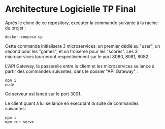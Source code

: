 # Architecture Logicielle TP Final

Après le clone de ce repository, executer la commande suivante à la racine du projet :

```
docker-compose up
```

Cette commande initialisera 3 microservices: un premier dédié au "user", un second pour les "games", et un troisème pour les "scores". Les 3 microservices tourneront respectivement sur le port 8080, 8081, 8082.

L'API Gateway, la passerelle entre le client et les microservices se lance à partir des commandes suivantes, dans le dossier "API Gateway" :

```
npm i 
node
```

Ce serveur est lancé sur le port 3001.

Le client quant à lui se lance en executant la suite de commandes suivantes:

```
npm i
npm run serve
```
